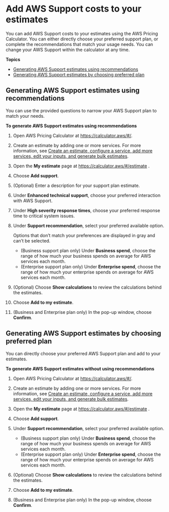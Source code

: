 # Add AWS Support costs to your estimates<a name="support-estimates"></a>

You can add AWS Support costs to your estimates using the AWS Pricing Calculator\. You can either directly choose your preferred support plan, or complete the recommendations that match your usage needs\. You can change your AWS Support within the calculator at any time\.

**Topics**
+ [Generating AWS Support estimates using recommendations](#support-rec-estimate)
+ [Generating AWS Support estimates by choosing preferred plan](#support-preferred-estimate)

## Generating AWS Support estimates using recommendations<a name="support-rec-estimate"></a>

You can use the provided questions to narrow your AWS Support plan to match your needs\.

**To generate AWS Support estimates using recommendations**

1. Open AWS Pricing Calculator at [https://calculator\.aws/\#/](https://calculator.aws/#/)\.

1. Create an estimate by adding one or more services\. For more information, see [Create an estimate, configure a service, add more services, edit your inputs, and generate bulk estimates](create-estimate.md)\.

1. Open the **My estimate** page at [https://calculator\.aws/\#/estimate](https://calculator.aws/#/estimate) \.

1. Choose **Add support**\.

1. \(Optional\) Enter a description for your support plan estimate\.

1. Under **Enhanced technical support**, choose your preferred interaction with AWS Support\.

1. Under **High severity response times**, choose your preferred response time to critical system issues\.

1. Under **Support recommendation**, select your preferred available option\.

    Options that don’t match your preferences are displayed in gray and can’t be selected\. 
   + \(Business support plan only\) Under **Business spend**, choose the range of how much your business spends on average for AWS services each month\.
   + \(Enterprise support plan only\) Under **Enterprise spend**, choose the range of how much your enterprise spends on average for AWS services each month\.

1. \(Optional\) Choose **Show calculations** to review the calculations behind the estimates\.

1. Choose **Add to my estimate**\.

1. \(Business and Enterprise plan only\) In the pop\-up window, choose **Confirm**\.

## Generating AWS Support estimates by choosing preferred plan<a name="support-preferred-estimate"></a>

You can directly choose your preferred AWS Support plan and add to your estimates\.

**To generate AWS Support estimates without using recommendations**

1. Open AWS Pricing Calculator at [https://calculator\.aws/\#/](https://calculator.aws/#/)\.

1. Create an estimate by adding one or more services\. For more information, see [Create an estimate, configure a service, add more services, edit your inputs, and generate bulk estimates](create-estimate.md)\.

1. Open the **My estimate** page at [https://calculator\.aws/\#/estimate](https://calculator.aws/#/estimate) \.

1. Choose **Add support**\.

1. Under **Support recommendation**, select your preferred available option\.
   + \(Business support plan only\) Under **Business spend**, choose the range of how much your business spends on average for AWS services each month\.
   + \(Enterprise support plan only\) Under **Enterprise spend**, choose the range of how much your enterprise spends on average for AWS services each month\.

1. \(Optional\) Choose **Show calculations** to review the calculations behind the estimates\.

1. Choose **Add to my estimate**\.

1. \(Business and Enterprise plan only\) In the pop\-up window, choose **Confirm**\.